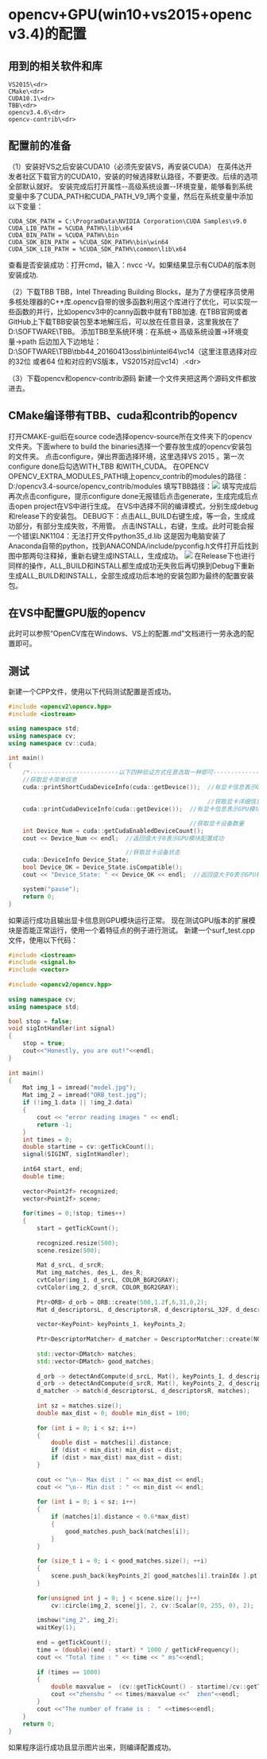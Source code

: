 # opencv+GPU(win10+vs2015+opencv3.4)的配置

## 用到的相关软件和库
	VS2015\<dr>
	CMake\<dr>
	CUDA10.1\<dr>
	TBB\<dr>
	opencv3.4.6\<dr>
	opencv-contrib\<dr>
  
## 配置前的准备
（1）安装好VS之后安装CUDA10（必须先安装VS，再安装CUDA）<dr>
在英伟达开发者社区下载官方的CUDA10，安装的时候选择默认路径，不要更改。后续的选项全部默认就好。<dr>
安装完成后打开属性--高级系统设置--环境变量，能够看到系统变量中多了CUDA_PATH和CUDA_PATH_V9_1两个变量，然后在系统变量中添加以下变量：<dr>
```
CUDA_SDK_PATH = C:\ProgramData\NVIDIA Corporation\CUDA Samples\v9.0 
CUDA_LIB_PATH = %CUDA_PATH%\lib\x64 
CUDA_BIN_PATH = %CUDA_PATH%\bin 
CUDA_SDK_BIN_PATH = %CUDA_SDK_PATH%\bin\win64 
CUDA_SDK_LIB_PATH = %CUDA_SDK_PATH%\common\lib\x64 
```
查看是否安装成功：打开cmd，输入：nvcc -V。如果结果显示有CUDA的版本则安装成功.<dr>
	
（2）下载TBB<dr>
TBB，Intel Threading Building Blocks，是为了方便程序员使用多核处理器的C++库.opencv自带的很多函数利用这个库进行了优化，可以实现一些函数的并行，比如opencv3中的canny函数中就有TBB加速.<dr>
在TBB官网或者GitHub上下载TBB安装包至本地解压后，可以放在任意目录，这里我放在了D:\SOFTWARE\TBB。<dr>
添加TBB至系统环境：在系统-> 高级系统设置->环境变量->path 后边加入下边地址：D:\SOFTWARE\TBB\tbb44_20160413oss\bin\intel64\vc14（这里注意选择对应的32位 或者64 位和对应的VS版本，VS2015对应vc14）.\<dr>
	
（3）下载opencv和opencv-contrib源码<dr>
新建一个文件夹把这两个源码文件都放进去。

## CMake编译带有TBB、cuda和contrib的opencv
打开CMAKE-gui后在source code选择opencv-source所在文件夹下的opencv文件夹。下面where to build the binaries选择一个要存放生成的opencv安装包的文件夹。<dr>
点击configure，弹出界面选择环境，这里选择VS 2015 。第一次configure done后勾选WITH_TBB 和WITH_CUDA。<dr>
在OPENCV     OPENCV_EXTRA_MODULES_PATH填上opencv_contrib的modules的路径：D:/opencv3.4-source/opencv_contrib/modules   <dr>
填写TBB路径：![](https://github.com/Gumballing/image_storage/blob/main/TBB%E8%B7%AF%E5%BE%84.jpg)    <dr>
填写完成后再次点击configure，提示configure done无报错后点击generate，生成完成后点击open project在VS中进行生成。<dr>
在VS中选择不同的编译模式，分别生成debug和release下的安装包。<dr>
DEBUG下：点击ALL_BUILD右键生成，等一会，生成成功部分，有部分生成失败，不用管。<dr>
点击INSTALL，右键，生成。此时可能会报一个错误LNK1104：无法打开文件python35_d.lib<dr>
这是因为电脑安装了Anaconda自带的python，找到ANACONDA/include/pyconfig.h文件打开后找到图中那两句注释掉，重新右键生成INSTALL，生成成功。<dr>
![](https://github.com/Gumballing/image_storage/blob/main/LINK1104.png)
在Release下也进行同样的操作，ALL_BUILD和INSTALL都生成成功无失败后再切换到Debug下重新生成ALL_BUILD和INSTALL，全部生成成功后本地的安装包即为最终的配置安装包。<dr>

## 在VS中配置GPU版的opencv
此时可以参照“OpenCV库在Windows、VS上的配置.md”文档进行一劳永逸的配置即可。<dr>

## 测试
新建一个CPP文件，使用以下代码测试配置是否成功。<dr>

```cpp
#include <opencv2\opencv.hpp>
#include <iostream>

using namespace std;
using namespace cv;
using namespace cv::cuda;

int main()
{
	/*-------------------------以下四种验证方式任意选取一种即可-------------------------*/
	//获取显卡简单信息
	cuda::printShortCudaDeviceInfo(cuda::getDevice());  //有显卡信息表示GPU模块配置成功

														//获取显卡详细信息
	cuda::printCudaDeviceInfo(cuda::getDevice());  //有显卡信息表示GPU模块配置成功

												   //获取显卡设备数量
	int Device_Num = cuda::getCudaEnabledDeviceCount();
	cout << Device_Num << endl;  //返回值大于0表示GPU模块配置成功

								 //获取显卡设备状态
	cuda::DeviceInfo Device_State;
	bool Device_OK = Device_State.isCompatible();
	cout << "Device_State: " << Device_OK << endl;  //返回值大于0表示GPU模块配置成功

	system("pause");
	return 0;
}
```
如果运行成功且输出显卡信息则GPU模块运行正常。<dr>
现在测试GPU版本的扩展模块是否能正常运行，使用一个着特征点的例子进行测试。<dr>
新建一个surf_test.cpp文件，使用以下代码：<dr>
```cpp
#include <iostream>
#include <signal.h>
#include <vector>
 
#include <opencv2/opencv.hpp>
 
using namespace cv;
using namespace std;

bool stop = false;
void sigIntHandler(int signal)
{
	stop = true;
	cout<<"Honestly, you are out!"<<endl;
}
 
int main()
{
	Mat img_1 = imread("model.jpg");
	Mat img_2 = imread("ORB_test.jpg");
	if (!img_1.data || !img_2.data)
	{
		cout << "error reading images " << endl;
		return -1;
	}
	int times = 0;
	double startime = cv::getTickCount();
	signal(SIGINT, sigIntHandler);
 
	int64 start, end;
	double time;
 
	vector<Point2f> recognized;
	vector<Point2f> scene;
 
	for(times = 0;!stop; times++)
	{
		start = getTickCount();
 
		recognized.resize(500);
		scene.resize(500);
 
		Mat d_srcL, d_srcR;
		Mat img_matches, des_L, des_R;
		cvtColor(img_1, d_srcL, COLOR_BGR2GRAY);
		cvtColor(img_2, d_srcR, COLOR_BGR2GRAY);
 
		Ptr<ORB> d_orb = ORB::create(500,1.2f,6,31,0,2);
		Mat d_descriptorsL, d_descriptorsR, d_descriptorsL_32F, d_descriptorsR_32F;
 
		vector<KeyPoint> keyPoints_1, keyPoints_2;
 
		Ptr<DescriptorMatcher> d_matcher = DescriptorMatcher::create(NORM_L2);
 
		std::vector<DMatch> matches;
		std::vector<DMatch> good_matches;
 
		d_orb -> detectAndCompute(d_srcL, Mat(), keyPoints_1, d_descriptorsL);
		d_orb -> detectAndCompute(d_srcR, Mat(), keyPoints_2, d_descriptorsR);
		d_matcher -> match(d_descriptorsL, d_descriptorsR, matches);
 
		int sz = matches.size();
		double max_dist = 0; double min_dist = 100;
 
		for (int i = 0; i < sz; i++)
		{
			double dist = matches[i].distance;
			if (dist < min_dist) min_dist = dist;
			if (dist > max_dist) max_dist = dist;
		}
 
		cout << "\n-- Max dist : " << max_dist << endl;
		cout << "\n-- Min dist : " << min_dist << endl;
 
		for (int i = 0; i < sz; i++)
		{
			if (matches[i].distance < 0.6*max_dist)
			{
				good_matches.push_back(matches[i]);
			}
		}
 
		for (size_t i = 0; i < good_matches.size(); ++i)
		{
			scene.push_back(keyPoints_2[ good_matches[i].trainIdx ].pt);
		}
 
		for(unsigned int j = 0; j < scene.size(); j++)
			cv::circle(img_2, scene[j], 2, cv::Scalar(0, 255, 0), 2);
 
		imshow("img_2", img_2);
		waitKey(1);
 
		end = getTickCount();
		time = (double)(end - start) * 1000 / getTickFrequency();
		cout << "Total time : " << time << " ms"<<endl;
 
		if (times == 1000)
		{
			double maxvalue =  (cv::getTickCount() - startime)/cv::getTickFrequency();
			cout <<"zhenshu " << times/maxvalue <<"  zhen"<<endl;
		}
		cout <<"The number of frame is :  " <<times<<endl;
	}
	return 0;
}
```

如果程序运行成功且显示图片出来，则编译配置成功。<dr>

